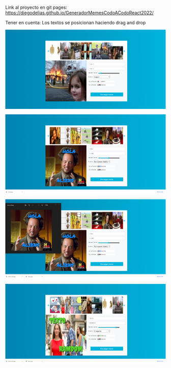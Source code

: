 Link al proyecto en git pages:
https://diegodelias.github.io/GeneradorMemesCodoACodoReact2022/

Tener en cuenta: Los textos se posicionan haciendo drag and drop



![](src/assets/fotosRepo/foto1.jpg)


![](src/assets/fotosRepo/foto2.jpg)



![](src/assets/fotosRepo/foto3.jpg)



![](src/assets/fotosRepo/foto4.jpg)

